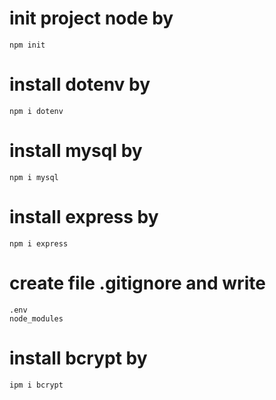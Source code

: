 # init project node by 
    npm init
# install dotenv by 
    npm i dotenv
# install mysql by
    npm i mysql
# install express by
    npm i express
# create file .gitignore and write 
    .env
    node_modules
# install bcrypt by
    ipm i bcrypt